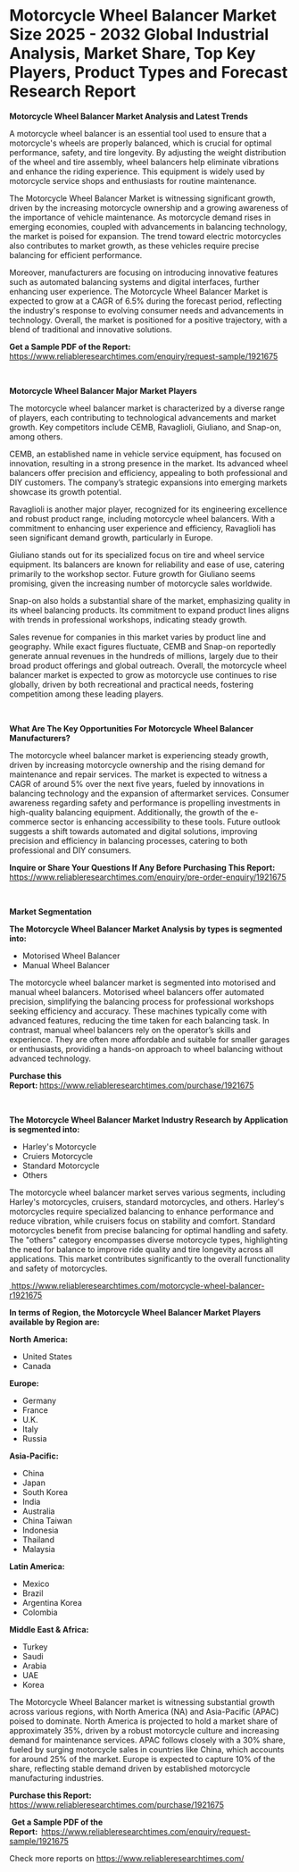 <p><h1>Motorcycle Wheel Balancer Market Size 2025 - 2032 Global Industrial Analysis, Market Share, Top Key Players, Product Types and Forecast Research Report</h1></p><p><strong>Motorcycle Wheel Balancer Market Analysis and Latest Trends</strong></p>
<p><p>A motorcycle wheel balancer is an essential tool used to ensure that a motorcycle's wheels are properly balanced, which is crucial for optimal performance, safety, and tire longevity. By adjusting the weight distribution of the wheel and tire assembly, wheel balancers help eliminate vibrations and enhance the riding experience. This equipment is widely used by motorcycle service shops and enthusiasts for routine maintenance.</p><p>The Motorcycle Wheel Balancer Market is witnessing significant growth, driven by the increasing motorcycle ownership and a growing awareness of the importance of vehicle maintenance. As motorcycle demand rises in emerging economies, coupled with advancements in balancing technology, the market is poised for expansion. The trend toward electric motorcycles also contributes to market growth, as these vehicles require precise balancing for efficient performance.</p><p>Moreover, manufacturers are focusing on introducing innovative features such as automated balancing systems and digital interfaces, further enhancing user experience. The Motorcycle Wheel Balancer Market is expected to grow at a CAGR of 6.5% during the forecast period, reflecting the industry's response to evolving consumer needs and advancements in technology. Overall, the market is positioned for a positive trajectory, with a blend of traditional and innovative solutions.</p></p>
<p><strong>Get a Sample PDF of the Report:&nbsp;</strong> <a href="https://www.reliableresearchtimes.com/enquiry/request-sample/1921675?utm_campaign=2308&utm_medium=2&utm_source=Github&utm_content=ia&utm_term=20022025&utm_id=motorcycle-wheel-balancer">https://www.reliableresearchtimes.com/enquiry/request-sample/1921675</a></p>
<p>&nbsp;</p>
<p><strong>Motorcycle Wheel Balancer Major Market Players</strong></p>
<p><p>The motorcycle wheel balancer market is characterized by a diverse range of players, each contributing to technological advancements and market growth. Key competitors include CEMB, Ravaglioli, Giuliano, and Snap-on, among others.</p><p>CEMB, an established name in vehicle service equipment, has focused on innovation, resulting in a strong presence in the market. Its advanced wheel balancers offer precision and efficiency, appealing to both professional and DIY customers. The company’s strategic expansions into emerging markets showcase its growth potential.</p><p>Ravaglioli is another major player, recognized for its engineering excellence and robust product range, including motorcycle wheel balancers. With a commitment to enhancing user experience and efficiency, Ravaglioli has seen significant demand growth, particularly in Europe.</p><p>Giuliano stands out for its specialized focus on tire and wheel service equipment. Its balancers are known for reliability and ease of use, catering primarily to the workshop sector. Future growth for Giuliano seems promising, given the increasing number of motorcycle sales worldwide.</p><p>Snap-on also holds a substantial share of the market, emphasizing quality in its wheel balancing products. Its commitment to expand product lines aligns with trends in professional workshops, indicating steady growth.</p><p>Sales revenue for companies in this market varies by product line and geography. While exact figures fluctuate, CEMB and Snap-on reportedly generate annual revenues in the hundreds of millions, largely due to their broad product offerings and global outreach. Overall, the motorcycle wheel balancer market is expected to grow as motorcycle use continues to rise globally, driven by both recreational and practical needs, fostering competition among these leading players.</p></p>
<p>&nbsp;</p>
<p><strong>What Are The Key Opportunities For Motorcycle Wheel Balancer Manufacturers?</strong></p>
<p><p>The motorcycle wheel balancer market is experiencing steady growth, driven by increasing motorcycle ownership and the rising demand for maintenance and repair services. The market is expected to witness a CAGR of around 5% over the next five years, fueled by innovations in balancing technology and the expansion of aftermarket services. Consumer awareness regarding safety and performance is propelling investments in high-quality balancing equipment. Additionally, the growth of the e-commerce sector is enhancing accessibility to these tools. Future outlook suggests a shift towards automated and digital solutions, improving precision and efficiency in balancing processes, catering to both professional and DIY consumers.</p></p>
<p><strong>Inquire or Share Your Questions If Any Before Purchasing This Report:</strong> <a href="https://www.reliableresearchtimes.com/enquiry/pre-order-enquiry/1921675?utm_campaign=2308&utm_medium=2&utm_source=Github&utm_content=ia&utm_term=20022025&utm_id=motorcycle-wheel-balancer">https://www.reliableresearchtimes.com/enquiry/pre-order-enquiry/1921675</a></p>
<p>&nbsp;</p>
<p><strong>Market Segmentation</strong></p>
<p><strong>The Motorcycle Wheel Balancer Market Analysis by types is segmented into:</strong></p>
<p><ul><li>Motorised Wheel Balancer</li><li>Manual Wheel Balancer</li></ul></p>
<p><p>The motorcycle wheel balancer market is segmented into motorised and manual wheel balancers. Motorised wheel balancers offer automated precision, simplifying the balancing process for professional workshops seeking efficiency and accuracy. These machines typically come with advanced features, reducing the time taken for each balancing task. In contrast, manual wheel balancers rely on the operator’s skills and experience. They are often more affordable and suitable for smaller garages or enthusiasts, providing a hands-on approach to wheel balancing without advanced technology.</p></p>
<p><strong>Purchase this Report:&nbsp;</strong><a href="https://www.reliableresearchtimes.com/purchase/1921675?utm_campaign=2308&utm_medium=2&utm_source=Github&utm_content=ia&utm_term=20022025&utm_id=motorcycle-wheel-balancer">https://www.reliableresearchtimes.com/purchase/1921675</a></p>
<p>&nbsp;</p>
<p><strong>The Motorcycle Wheel Balancer Market Industry Research by Application is segmented into:</strong></p>
<p><ul><li>Harley's Motorcycle</li><li>Cruiers Motorcycle</li><li>Standard Motorcycle</li><li>Others</li></ul></p>
<p><p>The motorcycle wheel balancer market serves various segments, including Harley's motorcycles, cruisers, standard motorcycles, and others. Harley's motorcycles require specialized balancing to enhance performance and reduce vibration, while cruisers focus on stability and comfort. Standard motorcycles benefit from precise balancing for optimal handling and safety. The "others" category encompasses diverse motorcycle types, highlighting the need for balance to improve ride quality and tire longevity across all applications. This market contributes significantly to the overall functionality and safety of motorcycles.</p></p>
<p><a href="https://www.reliableresearchtimes.com/motorcycle-wheel-balancer-r1921675?utm_campaign=2308&utm_medium=2&utm_source=Github&utm_content=ia&utm_term=20022025&utm_id=motorcycle-wheel-balancer">&nbsp;https://www.reliableresearchtimes.com/motorcycle-wheel-balancer-r1921675</a></p>
<p><strong>In terms of Region, the Motorcycle Wheel Balancer Market Players available by Region are:</strong></p>
<p>
    <p> <strong> North America: </strong>
        <ul>
            <li>United States</li>
            <li>Canada</li>
        </ul>
        </p> 
    <p> <strong> Europe: </strong>
        <ul>
            <li>Germany</li>
            <li>France</li>
            <li>U.K.</li>
            <li>Italy</li>
            <li>Russia</li>
        </ul>
        </p> 
    <p> <strong> Asia-Pacific: </strong>
        <ul>
            <li>China</li>
            <li>Japan</li>
            <li>South Korea</li>
            <li>India</li>
            <li>Australia</li>
            <li>China Taiwan</li>
            <li>Indonesia</li>
            <li>Thailand</li>
            <li>Malaysia</li>
        </ul>
        </p> 
    <p> <strong> Latin America: </strong>
        <ul>
            <li>Mexico</li>
            <li>Brazil</li>
            <li>Argentina Korea</li>
            <li>Colombia</li>
        </ul>
        </p> 
    <p> <strong> Middle East & Africa: </strong>
        <ul>
            <li>Turkey</li>
            <li>Saudi</li>
            <li>Arabia</li>
            <li>UAE</li>
            <li>Korea</li>
        </ul>
    </p>
    </p>
<p><p>The Motorcycle Wheel Balancer market is witnessing substantial growth across various regions, with North America (NA) and Asia-Pacific (APAC) poised to dominate. North America is projected to hold a market share of approximately 35%, driven by a robust motorcycle culture and increasing demand for maintenance services. APAC follows closely with a 30% share, fueled by surging motorcycle sales in countries like China, which accounts for around 25% of the market. Europe is expected to capture 10% of the share, reflecting stable demand driven by established motorcycle manufacturing industries.</p></p>
<p><strong>Purchase this Report: </strong><a href="https://www.reliableresearchtimes.com/purchase/1921675?utm_campaign=2308&utm_medium=2&utm_source=Github&utm_content=ia&utm_term=20022025&utm_id=motorcycle-wheel-balancer">https://www.reliableresearchtimes.com/purchase/1921675</a></p>
<p>&nbsp;<strong>Get a Sample PDF of the Report:&nbsp;&nbsp;</strong><a href="https://www.reliableresearchtimes.com/enquiry/request-sample/1921675?utm_campaign=2308&utm_medium=2&utm_source=Github&utm_content=ia&utm_term=20022025&utm_id=motorcycle-wheel-balancer">https://www.reliableresearchtimes.com/enquiry/request-sample/1921675</a></p>
<p><strong></strong></p>
<p>Check more reports on <a href="https://www.reliableresearchtimes.com/?utm_campaign=2308&utm_medium=2&utm_source=Github&utm_content=ia&utm_term=20022025&utm_id=motorcycle-wheel-balancer">https://www.reliableresearchtimes.com/</a></p>